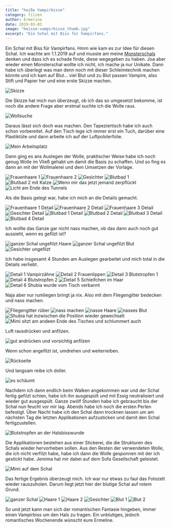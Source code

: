 ```yaml
---
title: "heiße Vampirbisse"
category: filzen
author: Ermeline
date: 2019-03-03
image: "heisse-vampirbisse_thumb.jpg"
excerpt: "Ein Schal mit Biss für Vampirfans."
---
```


Ein Schal mit Biss für Vampirfans. Hmm wie kam es zur Idee für diesen Schal. Ich wachte am 1.1.2019 auf und musste am meine [Monsterschals](/2015/02/kuschelmonster/) denken und dass ich es schade finde, diese wegegeben zu haben. Joa aber wieder einen Monsterschal wollte ich nicht, ich mache ja nur Unikate. Dann habe ich überlegt was man denn noch mit dieser Schleimtechnik machen könnte und ich kam auf Blut... viel Blut und zu Blut passen Vampire, also Stift und Papier her und eine erste Skizze machen.

![Skizze](P1210039.jpg)

Die Skizze hat mich nun überzeugt, ob ich das so umgesetzt bekomme, ist noch die andere Frage aber erstmal suchte ich die Wolle raus.

![Wollsuche](P1210038.jpg)

Daraus lässt sich doch was machen. Den Tapeziertisch habe ich auch schon vorbereitet. Auf den Tisch lege ich immer erst ein Tuch, darüber eine Plastiktüte und dann arbeite ich auf der Luftpolsterfolie. 

![Mein Arbeitsplatz](P1210036.jpg)

Dann ging es ans Auslegen der Wolle, praktischer Weise habe ich noch genug Wolle im Vließ gehabt um damit die Basis zu schaffen. Und so fing es dann an mit der Wollmalerei und dem Umsetzen der Vorlage.

![Frauenhaare 1](_1210050.jpg)
![Frauenhaare 2](_1210049.jpg)
![Gesichter](_1210048.jpg)
![Blutbad 1](_1210047.jpg)
![Blutbad 2 mit Katze](_1210046.jpg)
![Wenn mir das jetzt jemand zerpflückt](_1210051.jpg)
![Licht am Ende des Tunnels](_1210055.jpg)

Als die Basis gelegt war, habe ich mich an die Details gemacht.

![Frauenhaare 1 Detail](_1210078.jpg)
![Frauenhaare 2 Detail](_1210079.jpg)
![Frauenhaare 3 Detail](_1210080.jpg)
![Gesichter Detail](_1210081.jpg)
![Blutbad 1 Detail](_1210082.jpg)
![Blutbad 2 Detail](_1210083.jpg)
![Blutbad 3 Detail](_1210084.jpg)
![Blutbad 4 Detail](_1210085.jpg)

Ich wollte das Ganze gar nicht nass machen, ob das dann auch noch gut aussieht, wenn es gefilzt ist?

![ganzer Schal ungefilzt Haare](_1210072.jpg)
![ganzer Schal ungefilzt Blut](_1210074.jpg)
![Gesichter ungefilzt](_1210075.jpg)

Ich habe insgesamt 4 Stunden am Auslegen gearbeitet und mich total in die Details verliebt.

![Detail 1 Vampirzähne](_1210088.jpg)
![Detail 2 Frauenlippen](_1210089.jpg)
![Detail 3 Blutstropfen 1](_1210086.jpg)
![Detail 4 Blutstropfen 2](_1210087.jpg)
![Detail 5 Schleifchen im Haar](_1210076.jpg)
![Detail 6 Shubia wurde vom Tisch verbannt](_1210065.jpg)

Naja aber nur rumliegen bringt ja nix. Also mit dem Fliegengitter bedecken und nass machen.

![Fliegengitter rüber](_1210090.jpg)
![nass machen](_1210092.jpg)
![nasse Haare](_1210095.jpg)
![nasses Blut](_1210096.jpg)
![Shubia hat inzwischen die Position wieder gewechselt](_1210104.jpg)
![Mimi sitzt am andeen Ende des Tisches und schlummert auch](_1210105.jpg)

Luft rausdrücken und anfilzen.

![gut andrücken und vorsichtig anfilzen](_1210098.jpg)
 
Wenn schon angefilzt ist, umdrehen und weiterreiben.

![Rückseite](_1210099.jpg)

Und langsam reibe ich doller.

![es schäumt](_1210100.jpg)

Nachdem ich dann endlich beim Walken angekommen war und der Schal fertig gefilzt schien, habe ich ihn ausgespült und mit Essig neutralisiert und wieder gut ausgespült. Ganze zwölf Stunden habe ich gebraucht bis der Schal nun feucht vor mir lag. Abends habe ich noch die ersten Perlen befestigt. Über Nacht habe ich den Schal dann trocknen lassen um am nächsten Tag die letzten Applikationen aufzusticken und damit den Schal fertigzustellen.

![Blutstropfen an der Halsbisswunde](_1210110.jpg)

Die Applikationen bestehen aus einer Stickerei, die die Strukturen des Schals wieder hervorheben sollen. Aus den Resten der verwendeten Wolle, die ich nicht verfilzt habe, habe ich dann die Wolle gesponnen mit der ich gestickt habe. Jemima hat mir dabei auf dem Sofa Gesellschaft geleistet.

![Mimi auf dem Schal](IMG_20190103_171353.jpg)

Das fertige Ergebnis überzeugt mich. Ich war nur etwas zu faul das Fotozelt wieder rauszuholen. Darum liegt jetzt hier der blutige Schal auf rotem Grund.

![ganzer Schal](IMG_20190104_190930.jpg)
![Haare 1](IMG_20190104_191003.jpg)
![Haare 2](IMG_20190104_191019.jpg)
![Gesichter](IMG_20190104_191050.jpg)
![Blut 1](IMG_20190104_191116.jpg)
![Blut 2](IMG_20190104_191129.jpg)

So und jetzt kann man sich der romantischen Fantasie hingeben, immer einen Vampirbiss um den Hals zu tragen.
Ein unblutiges, jedoch romantisches Wochenende wünscht eure Ermeline.







